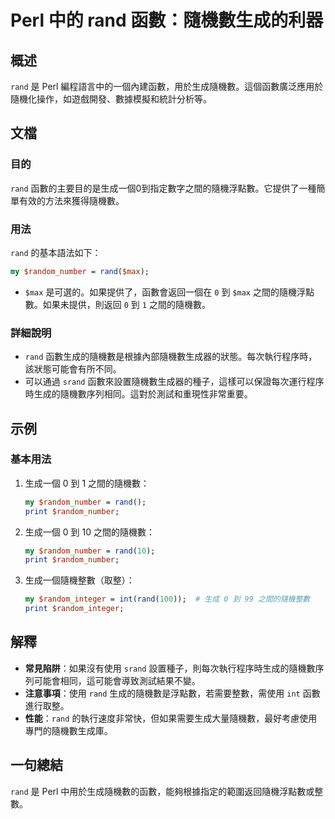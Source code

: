 <!--
Meta Description: # Perl 中的 rand 函數：隨機數生成的利器 ## 概述 `rand` 是 Perl 編程語言中的一個內建函數，用於生成隨機數。這個函數廣泛應用於隨機化操作，如遊戲開發、數據模擬和統計分析等。 ## 文檔 ### 目的 `rand` 函數的主要目的是生成一個0到指定數字之間的隨機浮點數。它提...
Meta Keywords: rand, perl, random_number, max, 之間的隨機數
-->

# Perl 中的 rand 函數：隨機數生成的利器

## 概述
`rand` 是 Perl 編程語言中的一個內建函數，用於生成隨機數。這個函數廣泛應用於隨機化操作，如遊戲開發、數據模擬和統計分析等。

## 文檔
### 目的
`rand` 函數的主要目的是生成一個0到指定數字之間的隨機浮點數。它提供了一種簡單有效的方法來獲得隨機數。

### 用法
`rand` 的基本語法如下：

```perl
my $random_number = rand($max);
```

- `$max` 是可選的。如果提供了，函數會返回一個在 `0` 到 `$max` 之間的隨機浮點數。如果未提供，則返回 `0` 到 `1` 之間的隨機數。

### 詳細說明
- `rand` 函數生成的隨機數是根據內部隨機數生成器的狀態。每次執行程序時，該狀態可能會有所不同。
- 可以通過 `srand` 函數來設置隨機數生成器的種子，這樣可以保證每次運行程序時生成的隨機數序列相同。這對於測試和重現性非常重要。

## 示例
### 基本用法
1. 生成一個 0 到 1 之間的隨機數：
   ```perl
   my $random_number = rand();
   print $random_number;
   ```

2. 生成一個 0 到 10 之間的隨機數：
   ```perl
   my $random_number = rand(10);
   print $random_number;
   ```

3. 生成一個隨機整數（取整）：
   ```perl
   my $random_integer = int(rand(100));  # 生成 0 到 99 之間的隨機整數
   print $random_integer;
   ```

## 解釋
- **常見陷阱**：如果沒有使用 `srand` 設置種子，則每次執行程序時生成的隨機數序列可能會相同，這可能會導致測試結果不變。
- **注意事項**：使用 `rand` 生成的隨機數是浮點數，若需要整數，需使用 `int` 函數進行取整。
- **性能**：`rand` 的執行速度非常快，但如果需要生成大量隨機數，最好考慮使用專門的隨機數生成庫。

## 一句總結
`rand` 是 Perl 中用於生成隨機數的函數，能夠根據指定的範圍返回隨機浮點數或整數。